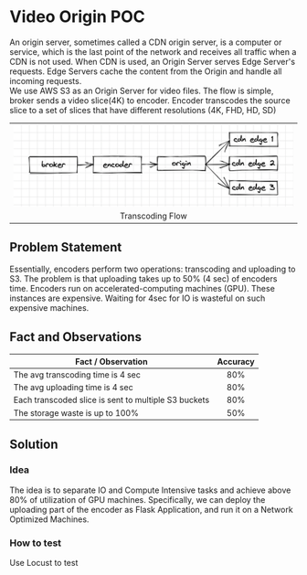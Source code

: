 # Video Origin POC
An origin server, sometimes called a CDN origin server, is a computer or service, which is the last point of the network and receives all traffic when a CDN is not used. When CDN is used, an Origin Server serves Edge Server's requests. Edge Servers cache the content from the Origin and handle all incoming requests.  
We use AWS S3 as an Origin Server for video files. The flow is simple, broker sends a video slice(4K) to encoder. Encoder transcodes the source slice to a set of slices that have different resolutions (4K, FHD, HD, SD)
<table width="720px">
  <tr>
    <td><img src="./images/flow.png"/></td>
  </tr>
  <tr><td align="center">Transcoding Flow</td></tr>
</table>  


## Problem Statement
Essentially, encoders perform two operations: transcoding and uploading to S3. The problem is that
uploading takes up to 50% (4 sec) of encoders time. Encoders run on accelerated-computing machines (GPU). These 
instances are expensive. Waiting for 4sec for IO is wasteful on such expensive machines.  


## Fact and Observations
| Fact / Observation                                             | Accuracy      | 
|----------------------------------------------------------------|:-------------:|
| The avg transcoding time is 4 sec                              | 80%           |
| The avg uploading time is 4 sec                                | 80%           |
| Each transcoded slice is sent to multiple S3 buckets           | 80%           |
| The storage waste is up to 100%                                | 50%           |


## Solution

### Idea
The idea is to separate IO and Compute Intensive tasks and achieve above 80% of utilization of GPU machines.
Specifically, we can deploy the uploading part of the encoder as Flask Application, and run it on a Network Optimized Machines.  

### How to test
Use Locust to test
